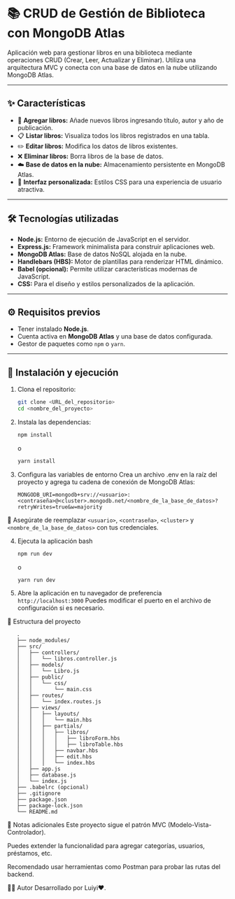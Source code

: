 # 📚 CRUD de Gestión de Biblioteca con MongoDB Atlas

Aplicación web para gestionar libros en una biblioteca mediante operaciones CRUD (Crear, Leer, Actualizar y Eliminar). Utiliza una arquitectura MVC y conecta con una base de datos en la nube utilizando MongoDB Atlas.

---

## ✨ Características

- 📕 **Agregar libros:** Añade nuevos libros ingresando título, autor y año de publicación.
- 📋 **Listar libros:** Visualiza todos los libros registrados en una tabla.
- ✏️ **Editar libros:** Modifica los datos de libros existentes.
- ❌ **Eliminar libros:** Borra libros de la base de datos.
- ☁️ **Base de datos en la nube:** Almacenamiento persistente en MongoDB Atlas.
- 🎨 **Interfaz personalizada:** Estilos CSS para una experiencia de usuario atractiva.

---

## 🛠️ Tecnologías utilizadas

- **Node.js:** Entorno de ejecución de JavaScript en el servidor.
- **Express.js:** Framework minimalista para construir aplicaciones web.
- **MongoDB Atlas:** Base de datos NoSQL alojada en la nube.
- **Handlebars (HBS):** Motor de plantillas para renderizar HTML dinámico.
- **Babel (opcional):** Permite utilizar características modernas de JavaScript.
- **CSS:** Para el diseño y estilos personalizados de la aplicación.

---

## ⚙️ Requisitos previos

- Tener instalado **Node.js**.
- Cuenta activa en **MongoDB Atlas** y una base de datos configurada.
- Gestor de paquetes como `npm` o `yarn`.

---

## 🚀 Instalación y ejecución

1.  Clona el repositorio:

    ```bash
    git clone <URL_del_repositorio>
    cd <nombre_del_proyecto>
    ```
2.  Instala las dependencias:

    ```bash
    npm install
    ```

    o

    ```bash
    yarn install
    ```
3. Configura las variables de entorno
Crea un archivo .env en la raíz del proyecto y agrega tu cadena de conexión de MongoDB Atlas:

    ```
    MONGODB_URI=mongodb+srv://<usuario>:<contraseña>@<cluster>.mongodb.net/<nombre_de_la_base_de_datos>?retryWrites=true&w=majority
    ```

🔐 Asegúrate de reemplazar `<usuario>`, `<contraseña>`, `<cluster>` y `<nombre_de_la_base_de_datos>` con tus credenciales.

4. Ejecuta la aplicación
bash

    ```bash
    npm run dev
    ```

    o

    ```bash
    yarn run dev
    ```

5. Abre la aplicación en tu navegador de preferencia `http://localhost:3000`
Puedes modificar el puerto en el archivo de configuración si es necesario.

📁 Estructura del proyecto

 ```
    .
    ├── node_modules/
    ├── src/
    │   ├── controllers/
    │   │   └── libros.controller.js
    │   ├── models/
    │   │   └── Libro.js
    │   ├── public/
    │   │   └── css/
    │   │       └── main.css
    │   ├── routes/
    │   │   └── index.routes.js
    │   ├── views/
    │   │   ├── layouts/
    │   │   │   └── main.hbs
    │   │   ├── partials/
    │   │   │   ├── libros/
    │   │   │   │   ├── libroForm.hbs
    │   │   │   │   ├── libroTable.hbs
    │   │   │   ├── navbar.hbs
    │   │   │   ├── edit.hbs
    │   │   │   └── index.hbs
    │   ├── app.js
    │   ├── database.js
    │   └── index.js
    ├── .babelrc (opcional)
    ├── .gitignore
    ├── package.json
    ├── package-lock.json
    └── README.md
 ```

📌 Notas adicionales
Este proyecto sigue el patrón MVC (Modelo-Vista-Controlador).

Puedes extender la funcionalidad para agregar categorías, usuarios, préstamos, etc.

Recomendado usar herramientas como Postman para probar las rutas del backend.

🧑‍💻 Autor
Desarrollado por Luiyi❤️.


